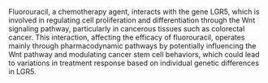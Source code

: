 Fluorouracil, a chemotherapy agent, interacts with the gene LGR5, which is involved in regulating cell proliferation and differentiation through the Wnt signaling pathway, particularly in cancerous tissues such as colorectal cancer. This interaction, affecting the efficacy of fluorouracil, operates mainly through pharmacodynamic pathways by potentially influencing the Wnt pathway and modulating cancer stem cell behaviors, which could lead to variations in treatment response based on individual genetic differences in LGR5.
